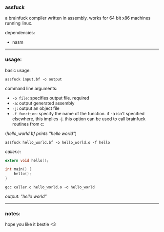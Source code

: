 ### assfuck

a brainfuck compiler written in assembly. works for 64 bit x86 machines running linux.

dependencies:

- nasm

---

### usage:

basic usage:

```
assfuck input.bf -o output
```

command line arguments:

- `-o file`: specifies output file. required
- `-a`: output generated assembly
- `-j`: output an object file
- `-f function`: specify the name of the function. if -a isn't specified elsewhere, this implies -j. this option can be used to call brainfuck routines from c:

(*hello_world.bf prints "hello world"*)

```
assfuck hello_world.bf -o hello_world.o -f hello
```

*caller.c*:

```c
extern void hello();

int main() {
	hello();
}
```

```
gcc caller.c hello_world.o -o hello_world
```

*output: "hello world"*

---

### notes:

hope you like it bestie <3
